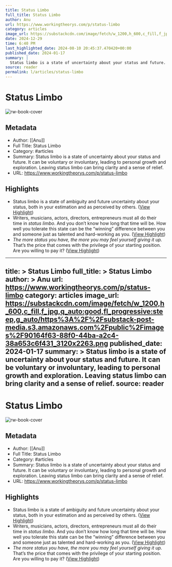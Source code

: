 ```yaml
---
title: Status Limbo
full_title: Status Limbo
author: Anu
url: https://www.workingtheorys.com/p/status-limbo
category: articles
image_url: https://substackcdn.com/image/fetch/w_1200,h_600,c_fill,f_jpg,q_auto:good,fl_progressive:steep,g_auto/https%3A%2F%2Fsubstack-post-media.s3.amazonaws.com%2Fpublic%2Fimages%2F90164f63-88f0-44ba-a2c4-38a653c6f431_3120x2263.png
date: 2024-12-29
time: 6:40 PM
last_highlighted_date: 2024-08-10 20:45:37.470420+00:00
published_date: 2024-01-17
summary: |
  Status limbo is a state of uncertainty about your status and future. It can be voluntary or involuntary, leading to personal growth and exploration. Leaving status limbo can bring clarity and a sense of relief.
source: reader
permalink: l/articles/status-limbo
---
```

# Status Limbo

![rw-book-cover](https://substackcdn.com/image/fetch/w_1200,h_600,c_fill,f_jpg,q_auto:good,fl_progressive:steep,g_auto/https%3A%2F%2Fsubstack-post-media.s3.amazonaws.com%2Fpublic%2Fimages%2F90164f63-88f0-44ba-a2c4-38a653c6f431_3120x2263.png)

## Metadata
- Author: [[Anu]]
- Full Title: Status Limbo
- Category: #articles
- Summary: Status limbo is a state of uncertainty about your status and future. It can be voluntary or involuntary, leading to personal growth and exploration. Leaving status limbo can bring clarity and a sense of relief.
- URL: https://www.workingtheorys.com/p/status-limbo

## Highlights
- Status limbo is a state of ambiguity and future uncertainty about your status, both in your estimation and as perceived by others. ([View Highlight](https://read.readwise.io/read/01j4z0ejkza975jwf7vfgvq9e4))
- Writers, musicians, actors, directors, entrepreneurs must all do their time in *status limbo*. And you don’t know how long that time will be. How well you tolerate this state can be the “winning” difference between you and someone just as talented and hard-working as you. ([View Highlight](https://read.readwise.io/read/01j4z0m89kps6q1gxwbz6jj16r))
- *The more status you have, the more you may feel yourself giving it up.* That’s the price that comes with the privilege of your starting position. Are you willing to pay it? ([View Highlight](https://read.readwise.io/read/01j4z0m5dksehy2pady9p9dr8j))


---
title: >
  Status Limbo
full_title: >
  Status Limbo
author: >
  Anu
url: https://www.workingtheorys.com/p/status-limbo
category: articles
image_url: https://substackcdn.com/image/fetch/w_1200,h_600,c_fill,f_jpg,q_auto:good,fl_progressive:steep,g_auto/https%3A%2F%2Fsubstack-post-media.s3.amazonaws.com%2Fpublic%2Fimages%2F90164f63-88f0-44ba-a2c4-38a653c6f431_3120x2263.png
published_date: 2024-01-17
summary: >
  Status limbo is a state of uncertainty about your status and future. It can be voluntary or involuntary, leading to personal growth and exploration. Leaving status limbo can bring clarity and a sense of relief.
source: reader
---
# Status Limbo

![rw-book-cover](https://substackcdn.com/image/fetch/w_1200,h_600,c_fill,f_jpg,q_auto:good,fl_progressive:steep,g_auto/https%3A%2F%2Fsubstack-post-media.s3.amazonaws.com%2Fpublic%2Fimages%2F90164f63-88f0-44ba-a2c4-38a653c6f431_3120x2263.png)

## Metadata
- Author: [[Anu]]
- Full Title: Status Limbo
- Category: #articles
- Summary: Status limbo is a state of uncertainty about your status and future. It can be voluntary or involuntary, leading to personal growth and exploration. Leaving status limbo can bring clarity and a sense of relief.
- URL: https://www.workingtheorys.com/p/status-limbo

## Highlights
- Status limbo is a state of ambiguity and future uncertainty about your status, both in your estimation and as perceived by others. ([View Highlight](https://read.readwise.io/read/01j4z0ejkza975jwf7vfgvq9e4))
- Writers, musicians, actors, directors, entrepreneurs must all do their time in *status limbo*. And you don’t know how long that time will be. How well you tolerate this state can be the “winning” difference between you and someone just as talented and hard-working as you. ([View Highlight](https://read.readwise.io/read/01j4z0m89kps6q1gxwbz6jj16r))
- *The more status you have, the more you may feel yourself giving it up.* That’s the price that comes with the privilege of your starting position. Are you willing to pay it? ([View Highlight](https://read.readwise.io/read/01j4z0m5dksehy2pady9p9dr8j))



